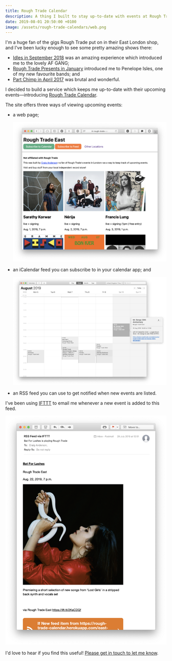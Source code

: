 ```yaml
---
title: Rough Trade Calendar
description: A thing I built to stay up-to-date with events at Rough Trade.
date: 2019-08-01 20:50:00 +0100
image: /assets/rough-trade-calendars/web.png
---
```


I'm a huge fan of the gigs Rough Trade put on in their East London shop, and I've been lucky enough to see some pretty amazing shows there:

* [Idles in September 2018](https://www.roughtrade.com/gb/events/rough-trade-east-idles) was an amazing experience which introduced me to the lovely AF GANG;
* [Rough Trade Presents in January](https://www.roughtrade.com/gb/events/rough-trade-east-rough-trade-recommends-penelope-isles-dr-danny-squirrel-flower) introduced me to Penelope Isles, one of my new favourite bands; and
* [Part Chimp in April 2017](https://www.roughtrade.com/gb/events/part-chimp-live-signing) was brutal and wonderful.

I decided to build a service which keeps me up-to-date with their upcoming events—introducing [Rough Trade Calendar](https://rough-trade-calendar.herokuapp.com).

The site offers three ways of viewing upcoming events:

* a web page;

    ![list of events on the Rough Trade Calendars web site](/assets/rough-trade-calendars/web.png)

* an iCalendar feed you can subscribe to in your calendar app; and

    ![iCalendar feed in Apple's Calendar app](/assets/rough-trade-calendars/icalendar.png)

* an RSS feed you can use to get notified when new events are listed.

I've been using [IFTTT](https://ifttt.com) to email me whenever a new event is added to this feed.
 
![IFTTT notification email](/assets/rough-trade-calendars/ifttt.png)

I'd love to hear if you find this useful! [Please get in touch to let me know](mailto:craiga@craiga.id.au?subject=Rough%20Trade%20Calendar).

